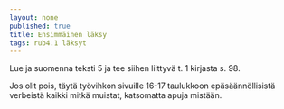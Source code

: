 ```yaml
---
layout: none
published: true
title: Ensimmäinen läksy
tags: rub4.1 läksyt
---
```

Lue ja suomenna teksti 5 ja tee siihen liittyvä t. 1 kirjasta s. 98.

Jos olit pois, täytä työvihkon sivuille 16-17 taulukkoon epäsäännöllisistä verbeistä kaikki mitkä muistat, katsomatta apuja mistään.
